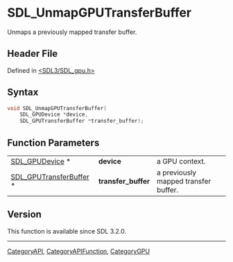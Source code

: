 # SDL_UnmapGPUTransferBuffer

Unmaps a previously mapped transfer buffer.

## Header File

Defined in [<SDL3/SDL_gpu.h>](https://github.com/libsdl-org/SDL/blob/main/include/SDL3/SDL_gpu.h)

## Syntax

```c
void SDL_UnmapGPUTransferBuffer(
    SDL_GPUDevice *device,
    SDL_GPUTransferBuffer *transfer_buffer);
```

## Function Parameters

|                                                  |                     |                                      |
| ------------------------------------------------ | ------------------- | ------------------------------------ |
| [SDL_GPUDevice](SDL_GPUDevice) *                 | **device**          | a GPU context.                       |
| [SDL_GPUTransferBuffer](SDL_GPUTransferBuffer) * | **transfer_buffer** | a previously mapped transfer buffer. |

## Version

This function is available since SDL 3.2.0.





----
[CategoryAPI](CategoryAPI), [CategoryAPIFunction](CategoryAPIFunction), [CategoryGPU](CategoryGPU)

